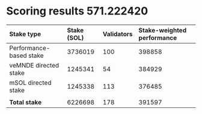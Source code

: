 # Scoring results 571.222420

| Stake type              | Stake (SOL) | Validators | Stake-weighted performance |
|:------------------------|:------------|:-----------|:---------------------------|
| Performance-based stake | 3736019     | 100        | 398858                     |
| veMNDE directed stake   | 1245341     | 54         | 384929                     |
| mSOL directed stake     | 1245338     | 113        | 376485                     |
|                         |             |            |                            |
| **Total stake**         | 6226698     | 178        | 391597                     |
